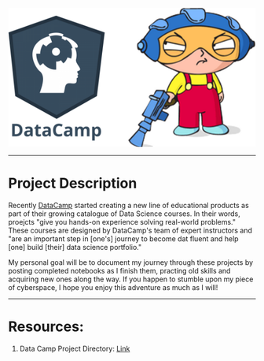 ![Project Logo](https://github.com/ereidelbach/dataCampProjects/blob/master/dataCampProjectsLogo.png)

----

# Project Description

Recently [DataCamp](https://www.datacamp.com/) started creating a new line of educational products as part of their growing catalogue of Data Science courses. In their words, proejcts "give you hands-on experience solving real-world problems." These courses are designed by DataCamp's team of expert instructors and "are an important step in [one's] journey to become dat fluent and help [one] build [their] data science portfolio."

My personal goal will be to document my journey through these projects by posting completed notebooks as I finish them, practing old skills and acquiring new ones along the way. If you happen to stumble upon my piece of cyberspace, I hope you enjoy this adventure as much as I will!

----

# Resources:

1. Data Camp Project Directory: [Link][1]

  [1]: https://www.datacamp.com/projects
